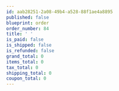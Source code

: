 ```yaml
---
id: aab28251-2a08-49b4-a528-88f1ae4a8895
published: false
blueprint: order
order_number: 84
title: ' '
is_paid: false
is_shipped: false
is_refunded: false
grand_total: 0
items_total: 0
tax_total: 0
shipping_total: 0
coupon_total: 0
---
```

